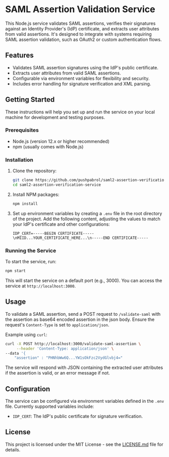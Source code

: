 # SAML Assertion Validation Service

This Node.js service validates SAML assertions, verifies their signatures against an Identity Provider's (IdP) certificate, and extracts user attributes from valid assertions. It's designed to integrate with systems requiring SAML assertion validation, such as OAuth2 or custom authentication flows.

## Features

- Validates SAML assertion signatures using the IdP's public certificate.
- Extracts user attributes from valid SAML assertions.
- Configurable via environment variables for flexibility and security.
- Includes error handling for signature verification and XML parsing.

## Getting Started

These instructions will help you set up and run the service on your local machine for development and testing purposes.

### Prerequisites

- Node.js (version 12.x or higher recommended)
- npm (usually comes with Node.js)

### Installation

1. Clone the repository:
   ```bash
   git clone https://github.com/pushpabrol/saml2-assertion-verification-service.git
   cd saml2-assertion-verification-service
   ```

2. Install NPM packages:
   ```bash
   npm install
   ```

3. Set up environment variables by creating a `.env` file in the root directory of the project. Add the following content, adjusting the values to match your IdP's certificate and other configurations:
   ```env
   IDP_CERT=-----BEGIN CERTIFICATE-----\nMIID...YOUR_CERTIFICATE_HERE...\n-----END CERTIFICATE-----
   ```

### Running the Service

To start the service, run:

```bash
npm start
```

This will start the service on a default port (e.g., 3000). You can access the service at `http://localhost:3000`.

## Usage

To validate a SAML assertion, send a POST request to `/validate-saml` with the assertion as base64 encoded assertion in the json body. Ensure the request's `Content-Type` is set to `application/json`.

Example using `curl`:

```bash
curl -X POST http://localhost:3000/validate-saml-assertion \
     --header 'Content-Type: application/json' \
--data '{
    "assertion" : "PHNhbWw6Q...YW1sOkFzc2VydGlvbj4="
```

The service will respond with JSON containing the extracted user attributes if the assertion is valid, or an error message if not.

## Configuration

The service can be configured via environment variables defined in the `.env` file. Currently supported variables include:

- `IDP_CERT`: The IdP's public certificate for signature verification.

## License

This project is licensed under the MIT License - see the [LICENSE.md](LICENSE.md) file for details.
```
